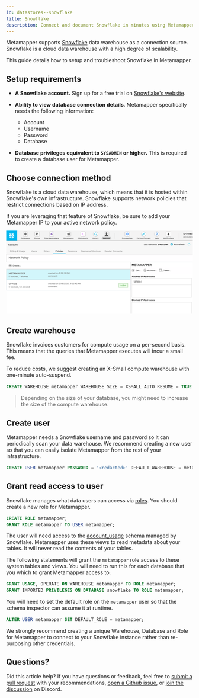 ```yaml
---
id: datastores--snowflake
title: Snowflake
description: Connect and document Snowflake in minutes using Metamapper. This page contains a setup aond troubleshooting guide for Snowflake connections.
---
```


Metamapper supports [Snowflake](https://www.snowflake.com/) data warehouse as a connection source. Snowflake is a cloud data warehouse with a high degree of scalability.

This guide details how to setup and troubleshoot Snowflake in Metamapper.

## Setup requirements

* **A Snowflake account.** Sign up for a free trial on [Snowflake's website](https://www.snowflake.com/).

* **Ability to view database connection details**. Metamapper specifically needs the following information:

    - Account
    - Username
    - Password
    - Database

* **Database privileges equivalent to `SYSADMIN` or higher.** This is required to create a database user for Metamapper.

## Choose connection method

Snowflake is a cloud data warehouse, which means that it is hosted within Snowflake's own infrastructure. Snowflake supports network policies that restrict connections based on IP address.

If you are leveraging that feature of Snowflake, be sure to add your Metamapper IP to your active network policy.

![snowflake-network-policies](/img/guides/snowflake-network-policies.png)

## Create warehouse

Snowflake invoices customers for compute usage on a per-second basis. This means that the queries that Metamapper executes will incur a small fee.

To reduce costs, we suggest creating an X-Small compute warehouse with one-minute auto-suspend.

```sql
CREATE WAREHOUSE metamapper WAREHOUSE_SIZE = XSMALL AUTO_RESUME = TRUE AUTO_SUSPEND = 60;
```

> Depending on the size of your database, you might need to increase the size of the compute warehouse.

## Create user

Metamapper needs a Snowflake username and password so it can periodically scan your data warehouse. We recommend creating a new user so that you can easily isolate Metamapper from the rest of your infrastructure.

```sql
CREATE USER metamapper PASSWORD = '<redacted>' DEFAULT_WAREHOUSE = metamapper MUST_CHANGE_PASSWORD = False;
```

## Grant read access to user

Snowflake manages what data users can access via [roles](https://docs.snowflake.com/en/user-guide/security-access-control-overview.html#roles). You should create a new role for Metamapper.

```sql
CREATE ROLE metamapper;
GRANT ROLE metamapper TO USER metamapper;
```

The user will need access to the [account_usage](https://docs.snowflake.com/en/sql-reference/account-usage.html) schema managed by Snowflake. Metamapper uses these views to read metadata about your tables. It will never read the contents of your tables.

The following statements will grant the `metamapper` role access to these system tables and views. You will need to run this for each database that you which to grant Metamapper access to.

```sql
GRANT USAGE, OPERATE ON WAREHOUSE metamapper TO ROLE metamapper;
GRANT IMPORTED PRIVILEGES ON DATABASE snowflake TO ROLE metamapper;
```

You will need to set the default role on the `metamapper` user so that the schema inspector can assume it at runtime.

```sql
ALTER USER metamapper SET DEFAULT_ROLE = metamapper;
```

We strongly recommend creating a unique Warehouse, Database and Role for Metamapper to connect to your Snowflake instance rather than re-purposing other credentials.

## Questions?

Did this article help? If you have questions or feedback, feel free to [submit a pull request](https://github.com/getmetamapper/documentation) with your recommendations, [open a Github issue](https://github.com/getmetamapper/documentation/issues/new), or [join the discussion](http://discuss.metamapper.io) on Discord.
